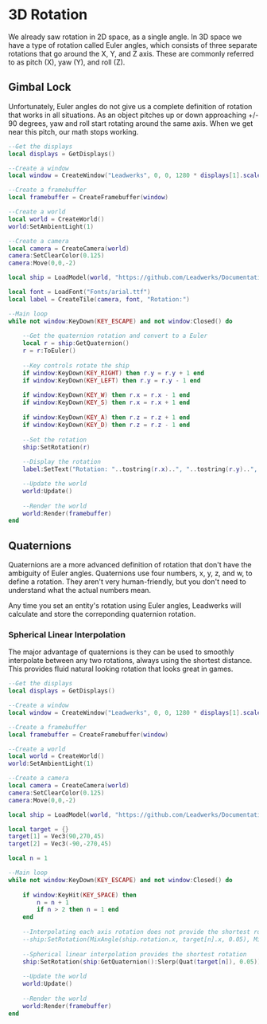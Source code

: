 # 3D Rotation

We already saw rotation in 2D space, as a single angle. In 3D space we have a type of rotation called Euler angles, which consists of three separate rotations that go around the X, Y, and Z axis. These are commonly referred to as pitch (X), yaw (Y), and roll (Z).



## Gimbal Lock

Unfortunately, Euler angles do not give us a complete definition of rotation that works in all situations. As an object pitches up or down approaching +/- 90 degrees, yaw and roll start rotating around the same axis. When we get near this pitch, our math stops working.

```lua
--Get the displays
local displays = GetDisplays()

--Create a window
local window = CreateWindow("Leadwerks", 0, 0, 1280 * displays[1].scale, 720 * displays[1].scale, displays[1], WINDOW_TITLEBAR | WINDOW_CENTER)

--Create a framebuffer
local framebuffer = CreateFramebuffer(window)

--Create a world
local world = CreateWorld()
world:SetAmbientLight(1)

--Create a camera
local camera = CreateCamera(world)
camera:SetClearColor(0.125)
camera:Move(0,0,-2)

local ship = LoadModel(world, "https://github.com/Leadwerks/Documentation/raw/refs/heads/master/Assets/Models/Spaceship/spaceship.mdl")

local font = LoadFont("Fonts/arial.ttf")
local label = CreateTile(camera, font, "Rotation:")

--Main loop
while not window:KeyDown(KEY_ESCAPE) and not window:Closed() do
	
	--Get the quaternion rotation and convert to a Euler
	local r = ship:GetQuaternion()
	r = r:ToEuler()
	
	--Key controls rotate the ship
	if window:KeyDown(KEY_RIGHT) then r.y = r.y + 1 end
	if window:KeyDown(KEY_LEFT) then r.y = r.y - 1 end
		
	if window:KeyDown(KEY_W) then r.x = r.x - 1 end
	if window:KeyDown(KEY_S) then r.x = r.x + 1 end
		
	if window:KeyDown(KEY_A) then r.z = r.z + 1 end
	if window:KeyDown(KEY_D) then r.z = r.z - 1 end
	
	--Set the rotation
	ship:SetRotation(r)
	
	--Display the rotation
	label:SetText("Rotation: "..tostring(r.x)..", "..tostring(r.y)..", "..tostring(r.z))

    --Update the world
    world:Update()
	
    --Render the world
    world:Render(framebuffer)
end
```

## Quaternions

Quaternions are a more advanced definition of rotation that don't have the ambiguity of Euler angles. Quaternions use four numbers, x, y, z, and w, to define a rotation. They aren't very human-friendly, but you don't need to understand what the actual numbers mean.

Any time you set an entity's rotation using Euler angles, Leadwerks will calculate and store the correponding quaternion rotation.

### Spherical Linear Interpolation

The major advantage of quaternions is they can be used to smoothly interpolate between any two rotations, always using the shortest distance. This provides fluid natural looking rotation that looks great in games.

```lua
--Get the displays
local displays = GetDisplays()

--Create a window
local window = CreateWindow("Leadwerks", 0, 0, 1280 * displays[1].scale, 720 * displays[1].scale, displays[1], WINDOW_TITLEBAR | WINDOW_CENTER)

--Create a framebuffer
local framebuffer = CreateFramebuffer(window)

--Create a world
local world = CreateWorld()
world:SetAmbientLight(1)

--Create a camera
local camera = CreateCamera(world)
camera:SetClearColor(0.125)
camera:Move(0,0,-2)

local ship = LoadModel(world, "https://github.com/Leadwerks/Documentation/raw/refs/heads/master/Assets/Models/Spaceship/spaceship.mdl")

local target = {}
target[1] = Vec3(90,270,45)
target[2] = Vec3(-90,-270,45)

local n = 1

--Main loop
while not window:KeyDown(KEY_ESCAPE) and not window:Closed() do
	
	if window:KeyHit(KEY_SPACE) then
		n = n + 1
		if n > 2 then n = 1 end
	end
	
	--Interpolating each axis rotation does not provide the shortest rotation
	--ship:SetRotation(MixAngle(ship.rotation.x, target[n].x, 0.05), MixAngle(ship.rotation.y, target[n].y, 0.05), MixAngle(ship.rotation.z, target[n].z, 0.05))
	
	--Spherical linear interpolation provides the shortest rotation
	ship:SetRotation(ship:GetQuaternion():Slerp(Quat(target[n]), 0.05))
	
    --Update the world
    world:Update()
	
    --Render the world
    world:Render(framebuffer)
end
```
